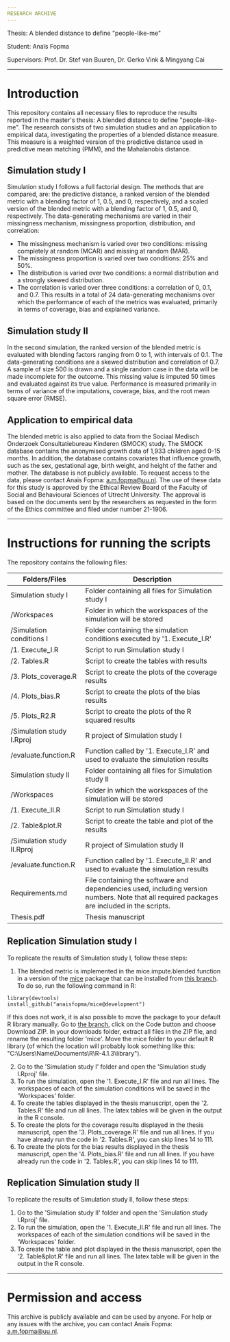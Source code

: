 ```yaml
---
RESEARCH ARCHIVE
---
```


Thesis: A blended distance to define "people-like-me"

Student: Anaïs Fopma

Supervisors: Prof. Dr. Stef van Buuren, Dr. Gerko Vink & Mingyang Cai

---
# Introduction
This repository contains all necessary files to reproduce the results reported in the master's thesis: A blended distance to define "people-like-me".
The research consists of two simulation studies and an application to empirical data, investigating the properties of a blended distance measure. This measure is a weighted version of the predictive distance used in predictive mean matching (PMM), and the Mahalanobis distance. 

## Simulation study I
Simulation study I follows a full factorial design. The methods that are compared, are: the predictive distance, a ranked version of the blended metric with a blending factor of 1, 0.5, and 0, respectively, and a scaled version of the blended metric with a blending factor of 1, 0.5, and 0, respectively. The data-generating mechanisms are varied in their missingness mechanism, missingness proportion, distribution, and correlation: 
- The missingness mechanism is varied over two conditions: missing completely at random (MCAR) and missing at random (MAR). 
- The missingness proportion is varied over two conditions: 25% and 50%.
- The distribution is varied over two conditions: a normal distribution and a strongly skewed distribution.
- The correlation is varied over three conditions: a correlation of 0, 0.1, and 0.7.
This results in a total of 24 data-generating mechanisms over which the performance of each of the metrics was evaluated, primarily in terms of coverage, bias and explained variance.  

## Simulation study II
In the second simulation, the ranked version of the blended metric is evaluated with blending factors ranging from 0 to 1, with intervals of 0.1. The data-generating conditions are a skewed distribution and correlation of 0.7. A sample of size 500 is drawn and a single random case in the data will be made incomplete for the outcome. This missing value is imputed 50 times and evaluated against its true value. Performance is measured primarily in terms of variance of the imputations, coverage, bias, and the root mean square error (RMSE). 

## Application to empirical data 
The blended metric is also applied to data from the Sociaal Medisch Onderzoek Consultatiebureau Kinderen (SMOCK) study. The SMOCK database contains
the anonymised growth data of 1,933 children aged 0-15 months. In addition, the database contains covariates that influence growth, such as the sex, gestational age, birth weight, and height of the father and mother. The database is not publicly available. To request access to the data, please contact Anaïs Fopma: a.m.fopma@uu.nl. The use of these data for this study is approved by the Ethical Review Board of the Faculty of Social and Behavioural Sciences of Utrecht University. The approval is based on the documents sent by the researchers as requested in the form of the Ethics committee and filed under number 21-1906.

---
# Instructions for running the scripts
The repository contains the following files:

| Folders/Files            | Description   |
| -----------------        | ------------- |
|Simulation study I        |Folder containing all files for Simulation study I|
|/Workspaces               |Folder in which the workspaces of the simulation will be stored|
|/Simulation conditions I  |Folder containing the simulation conditions executed by '1. Execute_I.R'|
|/1. Execute_I.R           |Script to run Simulation study I|
|/2. Tables.R              |Script to create the tables with results|
|/3. Plots_coverage.R      |Script to create the plots of the coverage results|
|/4. Plots_bias.R          |Script to create the plots of the bias results|
|/5. Plots_R2.R            |Script to create the plots of the R squared results|
|/Simulation study I.Rproj |R project of Simulation study I|
|/evaluate.function.R      |Function called by '1. Execute_I.R' and used to evaluate the simulation results|
|Simulation study II       |Folder containing all files for Simulation study II|
|/Workspaces               |Folder in which the workspaces of the simulation will be stored|
|/1. Execute_II.R          |Script to run Simulation study I|
|/2. Table&plot.R          |Script to create the table and plot of the results|
|/Simulation study II.Rproj|R project of Simulation study II|
|/evaluate.function.R      |Function called by '1. Execute_II.R' and used to evaluate the simulation results|
|Requirements.md           |File containing the software and dependencies used, including version numbers. Note that all required packages are included in the scripts.|
|Thesis.pdf                |Thesis manuscript|

## Replication Simulation study I
To replicate the results of Simulation study I, follow these steps:
1. The blended metric is implemented in the mice.impute.blended function in a version of the [mice](https://cran.r-project.org/web/packages/mice/index.html) package that can be installed from [this branch](https://github.com/anaisfopma/mice/tree/development). To do so, run the following command in R: 
```
library(devtools)
install_github("anaisfopma/mice@development") 
```
If this does not work, it is also possible to move the package to your default R library manually. Go to [the branch](https://github.com/anaisfopma/mice/tree/development), click on the Code button and choose Download ZIP. In your downloads folder, extract all files in the ZIP file, and rename the resulting folder 'mice'. Move the mice folder to your default R library (of which the location will probably look something like this: "C:\Users\Name\Documents\R\R-4.1.3\library").

2. Go to the 'Simulation study I' folder and open the 'Simulation study I.Rproj' file.
3. To run the simulation, open the '1. Execute_I.R' file and run all lines. The workspaces of each of the simulation conditions will be saved in the 'Workspaces' folder. 
4. To create the tables displayed in the thesis manuscript, open the '2. Tables.R' file and run all lines. The latex tables will be given in the output in the R console. 
5. To create the plots for the coverage results displayed in the thesis manuscript, open the '3. Plots_coverage.R' file and run all lines. If you have already run the code in '2. Tables.R', you can skip lines 14 to 111. 
6. To create the plots for the bias results displayed in the thesis manuscript, open the '4. Plots_bias.R' file and run all lines.  If you have already run the code in '2. Tables.R', you can skip lines 14 to 111. 

## Replication Simulation study II
To replicate the results of Simulation study II, follow these steps:

1. Go to the 'Simulation study II' folder and open the 'Simulation study I.Rproj' file.
3. To run the simulation, open the '1. Execute_II.R' file and run all lines. The workspaces of each of the simulation conditions will be saved in the 'Workspaces' folder. 
4. To create the table and plot displayed in the thesis manuscript, open the '2. Table&plot.R' file and run all lines. The latex table will be given in the output in the R console. 

---
# Permission and access
This archive is publicly available and can be used by anyone. For help or any issues with the archive, you can contact Anaïs Fopma: a.m.fopma@uu.nl.

